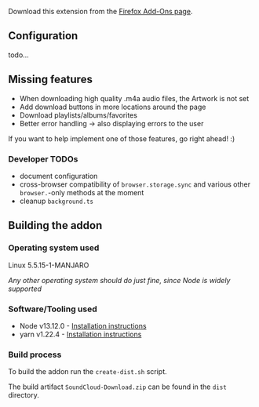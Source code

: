 Download this extension from the [Firefox Add-Ons page](https://addons.mozilla.org/en-US/firefox/addon/soundcloud-dl).

## Configuration

todo...

## Missing features

- When downloading high quality .m4a audio files, the Artwork is not set
- Add download buttons in more locations around the page
- Download playlists/albums/favorites
- Better error handling -> also displaying errors to the user

If you want to help implement one of those features, go right ahead! :)

### Developer TODOs

- document configuration
- cross-browser compatibility of `browser.storage.sync` and various other `browser.`-only methods at the moment
- cleanup `background.ts`

## Building the addon

### Operating system used

Linux 5.5.15-1-MANJARO

_Any other operating system should do just fine, since Node is widely supported_

### Software/Tooling used

- Node v13.12.0 - [Installation instructions](https://nodejs.org/en/download/)
- yarn v1.22.4 - [Installation instructions](https://classic.yarnpkg.com/en/docs/install)

### Build process

To build the addon run the `create-dist.sh` script.

The build artifact `SoundCloud-Download.zip` can be found in the `dist` directory.
